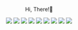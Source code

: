 <p align="center">
Hi, There!🚀
</p>
<div align="center">  
  <a href="https://www.instagram.com/d0_.yxn_" target="_blank"><img src="https://img.shields.io/badge/d0_.yxn_-E4405F.svg?style=for-the-badge&logo=Instagram&logoColor=white"/></a>
  <img src="https://img.shields.io/badge/Dart-0175C2.svg?style=for-the-badge&logo=Dart&logoColor=white"/></a>
  <img src="https://img.shields.io/badge/Flutter-02569B.svg?style=for-the-badge&logo=Flutter&logoColor=white"/></a>
  <img src="https://img.shields.io/badge/HTML-E34F26.svg?style=for-the-badge&logo=HTML5&logoColor=white"/></a>
  <img src="https://img.shields.io/badge/CSS-1572B6.svg?style=for-the-badge&logo=CSS3&logoColor=white"/></a>
  <img src="https://img.shields.io/badge/Figma-F24E1E.svg?style=for-the-badge&logo=Figma&logoColor=white"/></a>
  <img src="https://img.shields.io/badge/Notion-000000.svg?style=for-the-badge&logo=Notion&logoColor=white"/></a>
  <img src="https://img.shields.io/badge/C-004482.svg?style=for-the-badge&logo=C&logoColor=white"/></a>
  <img src="https://img.shields.io/badge/C++-00599C.svg?style=for-the-badge&logo=C++&logoColor=white"/></a>
</div>
